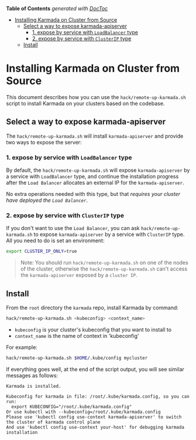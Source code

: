 <!-- START doctoc generated TOC please keep comment here to allow auto update -->
<!-- DON'T EDIT THIS SECTION, INSTEAD RE-RUN doctoc TO UPDATE -->
**Table of Contents**  *generated with [DocToc](https://github.com/thlorenz/doctoc)*

- [Installing Karmada on Cluster from Source](#installing-karmada-on-cluster-from-source)
  - [Select a way to expose karmada-apiserver](#select-a-way-to-expose-karmada-apiserver)
    - [1. expose by service with `LoadBalancer` type](#1-expose-by-service-with-loadbalancer-type)
    - [2. expose by service with `ClusterIP` type](#2-expose-by-service-with-clusterip-type)
  - [Install](#install)

<!-- END doctoc generated TOC please keep comment here to allow auto update -->

# Installing Karmada on Cluster from Source

This document describes how you can use the `hack/remote-up-karmada.sh` script to install Karmada on 
your clusters based on the codebase.

## Select a way to expose karmada-apiserver

The `hack/remote-up-karmada.sh` will install `karmada-apiserver` and provide two ways to expose the server:

### 1. expose by service with `LoadBalancer` type

By default, the `hack/remote-up-karmada.sh` will expose `karmada-apiserver` by a service with `LoadBalancer`
type, and continue the installation progress after the `Load Balancer` allocates an external IP for the
`karmada-apiserver`.

No extra operations needed with this type, but that *requires your cluster have deployed the `Load Balancer`*.

### 2. expose by service with `ClusterIP` type
If you don't want to use the `Load Balancer`, you can ask `hack/remote-up-karmada.sh` to expose `karmada-apiserver`
by a service with `ClusterIP` type. All you need to do is set an environment:
```bash
export CLUSTER_IP_ONLY=true
```

> Note: You should run `hack/remote-up-karmada.sh` on one of the nodes of the cluster, otherwise the `hack/remote-up-karmada.sh`
> can't access the `karmada-apiserver` exposed by a `cluster IP`.

## Install
From the `root` directory the `karmada` repo, install Karmada by command:
```bash
hack/remote-up-karmada.sh <kubeconfig> <context_name>
```
- `kubeconfig` is your cluster's kubeconfig that you want to install to
- `context_name` is the name of context in 'kubeconfig'

For example:
```bash
hack/remote-up-karmada.sh $HOME/.kube/config mycluster
```

If everything goes well, at the end of the script output, you will see similar messages as follows:
```
Karmada is installed.

Kubeconfig for karmada in file: /root/.kube/karmada.config, so you can run:
  export KUBECONFIG="/root/.kube/karmada.config"
Or use kubectl with --kubeconfig=/root/.kube/karmada.config
Please use 'kubectl config use-context karmada-apiserver' to switch the cluster of karmada control plane
And use 'kubectl config use-context your-host' for debugging karmada installation
```